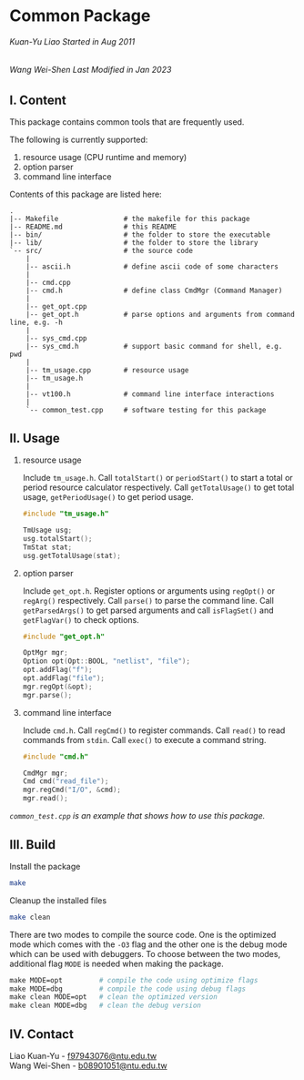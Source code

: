 # Common Package
###### *Kuan-Yu Liao Started in Aug 2011*
###### *Wang Wei-Shen Last Modified in Jan 2023*

## I. Content

This package contains common tools that are frequently used.

The following is currently supported:
1. resource usage (CPU runtime and memory)
2. option parser
3. command line interface

Contents of this package are listed here:

    .
    |-- Makefile                # the makefile for this package
    |-- README.md               # this README
    |-- bin/                    # the folder to store the executable
    |-- lib/                    # the folder to store the library
    `-- src/                    # the source code
        |
        |-- ascii.h             # define ascii code of some characters
        |
        |-- cmd.cpp
        |-- cmd.h               # define class CmdMgr (Command Manager)
        |
        |-- get_opt.cpp         
        |-- get_opt.h           # parse options and arguments from command line, e.g. -h
        |
        |-- sys_cmd.cpp
        |-- sys_cmd.h           # support basic command for shell, e.g. pwd
        |
        |-- tm_usage.cpp        # resource usage
        |-- tm_usage.h
        |
        |-- vt100.h             # command line interface interactions
        |
        `-- common_test.cpp     # software testing for this package

## II. Usage

1. resource usage

    Include `tm_usage.h`. Call `totalStart()` or `periodStart()` to start a total or period resource calculator respectively. Call `getTotalUsage()` to get total usage, `getPeriodUsage()` to get period usage.

    ```cpp
    #include "tm_usage.h"

    TmUsage usg;
    usg.totalStart();
    TmStat stat;
    usg.getTotalUsage(stat);
    ```

2. option parser

    Include `get_opt.h`. Register options or arguments using
    `regOpt()` or `regArg()` respectively. Call `parse()` to parse the
    command line. Call `getParsedArgs()` to get parsed arguments and
    call `isFlagSet()` and `getFlagVar()` to check options.

    ```cpp
    #include "get_opt.h"

    OptMgr mgr;
    Option opt(Opt::BOOL, "netlist", "file");
    opt.addFlag("f");
    opt.addFlag("file");
    mgr.regOpt(&opt);
    mgr.parse();
    ```

3. command line interface

    Include `cmd.h`. Call `regCmd()` to register commands. Call `read()` to read commands from `stdin`. Call `exec()` to execute a command string.

    ```cpp
    #include "cmd.h"

    CmdMgr mgr;
    Cmd cmd("read_file");
    mgr.regCmd("I/O", &cmd);
    mgr.read();
    ```

*`common_test.cpp` is an example that shows how to use this package.*

## III. Build

Install the package
```sh
make
```

Cleanup the installed files
```sh
make clean
```


There are two modes to compile the source code. One is the optimized
mode which comes with the `-O3` flag and the other one is the debug
mode which can be used with debuggers. To choose between the two
modes, additional flag `MODE` is needed when making the package.

```makefile
make MODE=opt         # compile the code using optimize flags
make MODE=dbg         # compile the code using debug flags
make clean MODE=opt   # clean the optimized version
make clean MODE=dbg   # clean the debug version
```

## IV. Contact

Liao Kuan-Yu - f97943076@ntu.edu.tw<br>
Wang Wei-Shen - b08901051@ntu.edu.tw